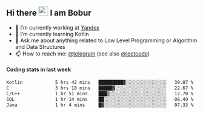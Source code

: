 ## Hi there <img src="https://media.giphy.com/media/hvRJCLFzcasrR4ia7z/giphy.gif" width="25px" height="25px"> I am Bobur

- 💼 I’m currently working at [Yandex](https://yandex.ru/)
- 🌱 I’m currently learning Kotlin
- 💬 Ask me about anything related to Low Level Programming or Algorithm and Data Structures
- 📫 How to reach me: [@telegram](https://t.me/octoant) (see also [@leetcode](https://leetcode.com/octoant/))    

#### Coding stats in last week

<!--START_SECTION:waka-->

```txt
Kotlin            5 hrs 42 mins   █████████▓░░░░░░░░░░░░░░░   39.07 %
C                 3 hrs 18 mins   █████▓░░░░░░░░░░░░░░░░░░░   22.67 %
C/C++             1 hr 51 mins    ███▒░░░░░░░░░░░░░░░░░░░░░   12.70 %
SQL               1 hr 14 mins    ██░░░░░░░░░░░░░░░░░░░░░░░   08.49 %
Java              1 hr 4 mins     █▓░░░░░░░░░░░░░░░░░░░░░░░   07.33 %
```

<!--END_SECTION:waka-->
